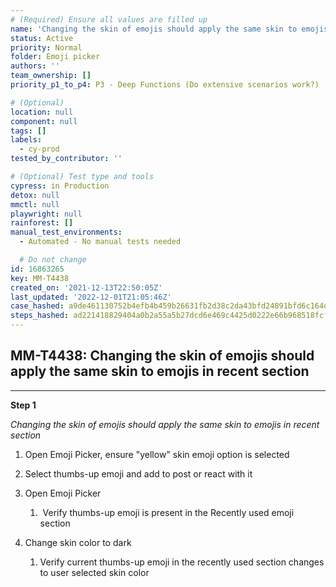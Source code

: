 ```yaml
---
# (Required) Ensure all values are filled up
name: 'Changing the skin of emojis should apply the same skin to emojis in recent section'
status: Active
priority: Normal
folder: Emoji picker
authors: ''
team_ownership: []
priority_p1_to_p4: P3 - Deep Functions (Do extensive scenarios work?)

# (Optional)
location: null
component: null
tags: []
labels:
  - cy-prod
tested_by_contributor: ''

# (Optional) Test type and tools
cypress: in Production
detox: null
mmctl: null
playwright: null
rainforest: []
manual_test_environments:
  - Automated - No manual tests needed

  # Do not change
id: 16863265
key: MM-T4438
created_on: '2021-12-13T22:50:05Z'
last_updated: '2022-12-01T21:05:46Z'
case_hashed: a9de461130752b4efb4b459b26631fb2d38c2da43bfd24891bfd6c164d648b473485550ff3c70c8ea6fb6661cf988a90
steps_hashed: ad221418829404a0b2a55a5b27dcd6e469c4425d0222e66b968518fcf996cb525dc77824ae33e5db107d7837eed5fe41
---
```


<!-- (Auto-generated) Based on frontmatter's "key" and "name" -->

## MM-T4438: Changing the skin of emojis should apply the same skin to emojis in recent section

---

**Step 1**

_Changing the skin of emojis should apply the same skin to emojis in recent section_

1. Open Emoji Picker, ensure "yellow" skin emoji option is selected

2. Select thumbs-up emoji and add to post or react with it

3. Open Emoji Picker

   1.  Verify thumbs-up emoji is present in the Recently used emoji section

4. Change skin color to dark

   1. Verify current thumbs-up emoji in the recently used section changes to user selected skin color
